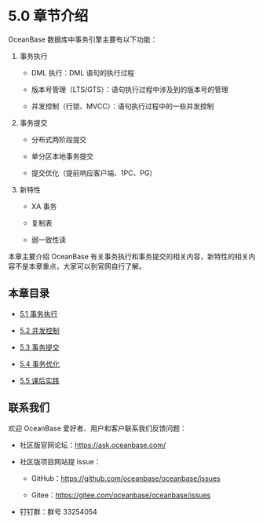 # 5.0 章节介绍

OceanBase 数据库中事务引擎主要有以下功能：

1. 事务执行

   * DML 执行：DML 语句的执行过程

   * 版本号管理（LTS/GTS）：语句执行过程中涉及到的版本号的管理

   * 并发控制（行锁、MVCC）：语句执行过程中的一些并发控制

2. 事务提交

   * 分布式两阶段提交

   * 单分区本地事务提交

   * 提交优化（提前响应客户端、1PC、PG）

3. 新特性

   * XA 事务

   * 复制表

   * 弱一致性读

本章主要介绍 OceanBase 有关事务执行和事务提交的相关内容，新特性的相关内容不是本章重点，大家可以到官网自行了解。

## 本章目录

* [5.1 事务执行](2.transaction-execution.md)

* [5.2 并发控制](3.concurrency-control.md)

* [5.3 事务提交](4.transaction-commit.md)

* [5.4 事务优化](5.transaction-optimization.md)

* [5.5 课后实践](6.practical-exercises-of-05.md)

## 联系我们

欢迎 OceanBase 爱好者、用户和客户联系我们反馈问题：

* 社区版官网论坛：<https://ask.oceanbase.com/>

* 社区版项目网站提 Issue：

  * GitHub：<https://github.com/oceanbase/oceanbase/issues>

  * Gitee：<https://gitee.com/oceanbase/oceanbase/issues>

* 钉钉群：群号 33254054
